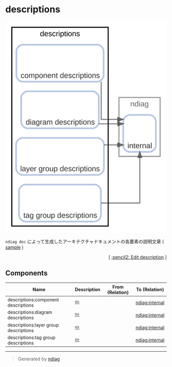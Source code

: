 # descriptions

![diagram](node-descriptions.svg)

`ndiag doc` によって生成したアーキテクチャドキュメントの各要素の説明文章 ( [sample](/sample/input/ndiag.descriptions) )


<p align="right">
  [ <a href="../ndiag.descriptions.ja/_node-descriptions.md">:pencil2: Edit description</a> ]
<p>

## Components

| Name | Description | From (Relation) | To (Relation) |
| --- | --- | --- | --- |
| descriptions:component descriptions |  <a href="../ndiag.descriptions.ja/_component-descriptions_component_descriptions.md">:pencil2:</a> |  | [ndiag:internal](node-ndiag.md) |
| descriptions:diagram descriptions |  <a href="../ndiag.descriptions.ja/_component-descriptions_diagram_descriptions.md">:pencil2:</a> |  | [ndiag:internal](node-ndiag.md) |
| descriptions:layer group descriptions |  <a href="../ndiag.descriptions.ja/_component-descriptions_layer_group_descriptions.md">:pencil2:</a> |  | [ndiag:internal](node-ndiag.md) |
| descriptions:tag group descriptions |  <a href="../ndiag.descriptions.ja/_component-descriptions_tag_group_descriptions.md">:pencil2:</a> |  | [ndiag:internal](node-ndiag.md) |


---

> Generated by [ndiag](https://github.com/k1LoW/ndiag)

